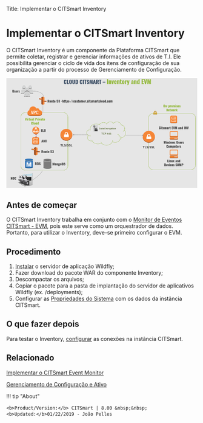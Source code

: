 Title: Implementar o CITSmart Inventory

# Implementar o CITSmart Inventory

O CITSmart Inventory é um componente da Plataforma CITSmart que permite coletar, registrar e gerenciar informações de ativos de T.I. Ele possibilita gerenciar o ciclo de vida dos itens de configuração de sua organização a partir do processo de Gerenciamento de Configuração.

![Arquitetura EVM e INV](images/cloud-arch-inv-evm.png)

Antes de começar
------------

O CITSmart Inventory trabalha em conjunto com o [Monitor de Eventos CITSmart - EVM][1], pois este serve como um orquestrador de dados. Portanto, para utilizar o Inventory, deve-se primeiro configurar o EVM.


## Procedimento

1. [Instalar][1] o servidor de aplicação Wildfly;
2. Fazer download do pacote WAR do componente Inventory;  
3. Descompactar os arquivos;  
4. Copiar o pacote para a pasta de implantação do servidor de aplicativos Wildfly (ex. /deployments);  
5. Configurar as [Propriedades do Sistema][2] com os dados da instância CITSmart.

## O que fazer depois  

Para testar o Inventory, [configurar][3] as conexões na instância CITSmart.

## Relacionado

[Implementar o CITSmart Event Monitor][4]

[Gerenciamento de Configuração e Ativo][5]


[1]:/pt-br/citsmart-platform-8/get-started/installation-and-upgrade/perform-installation.html
[2]:/pt-br/citsmart-platform-8/get-started/installation-and-upgrade/perform-installation.html#configuracao-do-system-properties
[3]:/pt-br/citsmart-platform-8/processes/event/configuration/set-inventory-connection.html
[4]:/pt-br/citsmart-platform-8/additional-features/add-ons/event-monitor.html
[5]:/pt-br/citsmart-platform-8/processes/configuration/overview.html



!!! tip "About"

    <b>Product/Version:</b> CITSmart | 8.00 &nbsp;&nbsp;
    <b>Updated:</b>01/22/2019 - João Pelles  
	

